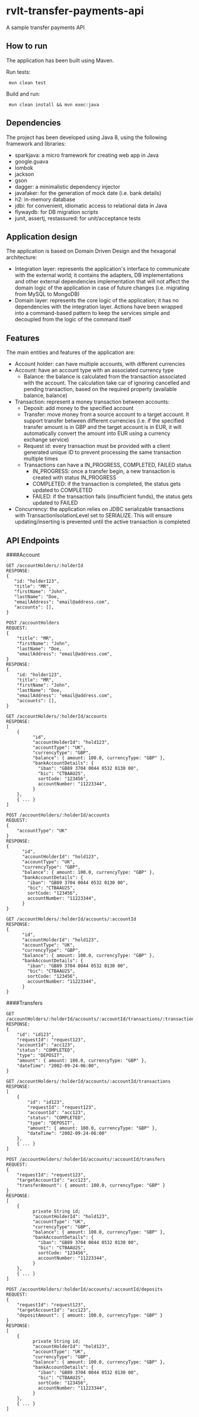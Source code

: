 # rvlt-transfer-payments-api
A sample transfer payments API

How to run
-----
The application has been built using Maven.

Run tests:
```
 mvn clean test
```

Build and run:
```
 mvn clean install && mvn exec:java
```

Dependencies
-----
The project has been developed using Java 8, using the following framework and libraries:

 - sparkjava: a micro framework for creating web app in Java
 - google.guava
 - lombok
 - jackson
 - gson
 - dagger: a minimalistic dependency injector
 - javafaker: for the generation of mock date (i.e. bank details)
 - h2: in-memory database
 - jdbi: for convenient, idiomatic access to relational data in Java
 - flywaydb: for DB migration scripts
 - junit, assertj, restassured: for unit/acceptance tests
 
 
Application design
----
The application is based on Domain Driven Design and the hexagonal architecture:

   - Integration layer: represents the application's interface to communicate with the external world; it contains the adapters, DB implementations and other external dependencies implementation that 
   will not affect the domain logic of the application in case of future changes (i.e. migrating from MySQL to MongoDB)    
   - Domain layer: represents the core logic of the application; it has no dependencies with the integration layer.
   Actions have been wrapped into a command-based pattern to keep the services simple and decoupled from the logic of the command itself 
 
Features
----

The main entities and features of the application are:
  - Account holder: can have multiple accounts, with different currencies
  - Account: have an account type with an associated currency type
    - Balance: the balance is calculated from the transaction associated with the account. The calculation take car of ignoring cancelled and pending transaction, based on the required property (available balance, balance) 
  - Transaction: represent a money transaction between accounts:
    - Deposit: add money to the specified account
    - Transfer: move money from a source account to a target account. It support transfer between different currencies (i.e. if the specified transfer amount is in GBP and the target account is in EUR,
    it will automatically convert the amount into EUR using a currency exchange service)
    - Request id: every transaction must be provided with a client generated unique ID to prevent processing the same transaction multiple times
    - Transactions can have a IN_PROGRESS, COMPLETED, FAILED status
        - IN_PROGRESS: once a transfer begin, a new transaction is created with status IN_PROGRESS
        - COMPLETED: if the transaction is completed, the status gets updated to COMPLETED
        - FAILED: if the transaction fails (insufficient funds), the status gets updated to FAILED
   - Concurrency: the application relies on JDBC serializable transactions with TransactionIsolationLevel set to SERIALIZE.
    This will ensure updating/inserting is prevented until the active transaction is completed
        

API Endpoints
------
 
 ####Account
 ```
GET /accountHolders/:holderId
RESPONSE: 
{
    "id: "holder123",
    "title": "MR",
    "firstName": "John",
    "lastName": "Doe,
    "emailAddress": "email@address.com",
    "accounts": [],
}
```

```
POST /accountHolders
REQUEST:
{
    "title": "MR",
    "firstName": "John",
    "lastName": "Doe,
    "emailAddress": "email@address.com",
}
RESPONSE: 
{
    "id: "holder123",
    "title": "MR",
    "firstName": "John",
    "lastName": "Doe,
    "emailAddress": "email@address.com",
    "accounts": [],
}
```

```
GET /accountHolders/:holderId/accounts
RESPONSE:
[
    {
          "id",
          "accountHolderId": "hold123",
          "accountType": "UK",
          "currencyType": "GBP",
          "balance": { amount: 100.0, currencyType: "GBP" },
          "bankAccountDetails": {
            "iban": "GB89 3704 0044 0532 0130 00",          
            "bic": "CTBAAU2S",      
            sortCode: "123456",
            accountNumber: "11223344",
          }
    },
    { ... }
]
```

```
POST /accountHolders/:holderId/accounts
REQUEST:
{
    "accountType": "UK"
}
RESPONSE:
{
      "id",
      "accountHolderId": "hold123",
      "accountType": "UK",
      "currencyType": "GBP",
      "balance": { amount: 100.0, currencyType: "GBP" },
      "bankAccountDetails": {
        "iban": "GB89 3704 0044 0532 0130 00",          
        "bic": "CTBAAU2S",      
        sortCode: "123456",
        accountNumber: "11223344",
      }
}
```

```
GET /accountHolders/:holderId/accounts/:accountId
RESPONSE:
{
      "id",
      "accountHolderId": "hold123",
      "accountType": "UK",
      "currencyType": "GBP",
      "balance": { amount: 100.0, currencyType: "GBP" },
      "bankAccountDetails": {
        "iban": "GB89 3704 0044 0532 0130 00",          
        "bic": "CTBAAU2S",      
        sortCode: "123456",
        accountNumber: "11223344",
      }
}

```

####Transfers
```
GET /accountHolders/:holderId/accounts/:accountId/transactions/:transactionId
RESPONSE:
{
    "id": "id123",   
    "requestId": "request123",
    "accountId": "acc123",    
    "status": "COMPLETED",        
    "type": "DEPOSIT",    
    "amount": { amount: 100.0, currencyType: "GBP" },
    "dateTime": "2002-09-24-06:00",      
}
```
```
GET /accountHolders/:holderId/accounts/:accountId/transactions
RESPONSE:
[
    {
        "id": "id123",   
        "requestId": "request123",
        "accountId": "acc123",    
        "status": "COMPLETED",        
        "type": "DEPOSIT",    
        "amount": { amount: 100.0, currencyType: "GBP" },
        "dateTime": "2002-09-24-06:00"      
    },
    { ... }
]
```
```
POST /accountHolders/:holderId/accounts/:accountId/transfers
REQUEST:
{
    "requestId": "request123",
    "targetAccountId": "acc123",    
    "transferAmount": { amount: 100.0, currencyType: "GBP" }
}
RESPONSE:
[
    {
          private String id;
          "accountHolderId": "hold123",
          "accountType": "UK",
          "currencyType": "GBP",
          "balance": { amount: 100.0, currencyType: "GBP" },
          "bankAccountDetails": {
            "iban": "GB89 3704 0044 0532 0130 00",          
            "bic": "CTBAAU2S",      
            sortCode: "123456",
            accountNumber: "11223344",
          }
    },
    { ... }
]
```
```
POST /accountHolders/:holderId/accounts/:accountId/deposits
REQUEST:
{
    "requestId": "request123",
    "targetAccountId": "acc123",    
    "depositAmount": { amount: 100.0, currencyType: "GBP" }
}
RESPONSE:
[
    {
          private String id;
          "accountHolderId": "hold123",
          "accountType": "UK",
          "currencyType": "GBP",
          "balance": { amount: 100.0, currencyType: "GBP" },
          "bankAccountDetails": {
            "iban": "GB89 3704 0044 0532 0130 00",          
            "bic": "CTBAAU2S",      
            sortCode: "123456",
            accountNumber: "11223344",
          }
    },
    { ... }
]
```
